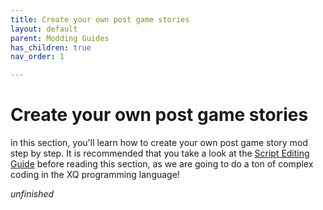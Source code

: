 ```yaml
---
title: Create your own post game stories
layout: default
parent: Modding Guides
has_children: true
nav_order: 1

---
```


# Create your own post game stories
in this section, you'll learn how to create your own post game story mod step by step. It is recommended that you take a look at the [Script Editing Guide](xq-editing.html) before reading this section, as we are going to do a ton of complex coding in the XQ programming language!

*unfinished*

